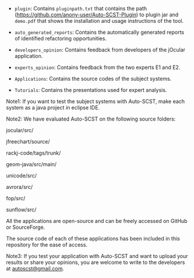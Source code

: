 - `plugin`: Contains `pluginpath.txt` that contains the path (https://github.com/anony-user/Auto-SCST-Plugin) to plugin jar and `demo.pdf` that shows the installation and usage instructions of the tool.

- `auto_generated_reports`: Contains the automatically generated reports of identified refactoring opportunities.

- `developers_opinion`: Contains feedback from developers of the jOcular application.

- `experts_opinion`: Contains feedback from the two experts E1 and E2.

- `Applications`: Contains the source codes of the subject systems.

- `Tutorials`: Contains the presentations used for expert analysis.

Note1: If you want to test the subject systems with Auto-SCST, make each system as a java project in eclipse IDE.

Note2: We have evaluated Auto-SCST on the following source folders:

jocular/src/

jfreechart/source/

rackj-code/tags/trunk/

geom-java/src/main/

unicode/src/

avrora/src/

fop/src/

sunflow/src/

All the applications are open-source and can be freely accessed on GitHub or SourceForge.

The source code of each of these applications has been included in this repository for the ease of access.

Note3: If you test your application with Auto-SCST and want to upload your results or share your opinions, you are welcome to write to the developers at autoscst@gmail.com.
